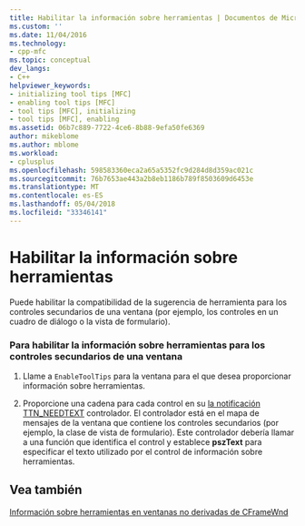 ```yaml
---
title: Habilitar la información sobre herramientas | Documentos de Microsoft
ms.custom: ''
ms.date: 11/04/2016
ms.technology:
- cpp-mfc
ms.topic: conceptual
dev_langs:
- C++
helpviewer_keywords:
- initializing tool tips [MFC]
- enabling tool tips [MFC]
- tool tips [MFC], initializing
- tool tips [MFC], enabling
ms.assetid: 06b7c889-7722-4ce6-8b88-9efa50fe6369
author: mikeblome
ms.author: mblome
ms.workload:
- cplusplus
ms.openlocfilehash: 598583360eca2a65a5352fc9d284d8d359ac021c
ms.sourcegitcommit: 76b7653ae443a2b8eb1186b789f8503609d6453e
ms.translationtype: MT
ms.contentlocale: es-ES
ms.lasthandoff: 05/04/2018
ms.locfileid: "33346141"
---
```

# <a name="enabling-tool-tips"></a>Habilitar la información sobre herramientas
Puede habilitar la compatibilidad de la sugerencia de herramienta para los controles secundarios de una ventana (por ejemplo, los controles en un cuadro de diálogo o la vista de formulario).  
  
### <a name="to-enable-tool-tips-for-the-child-controls-of-a-window"></a>Para habilitar la información sobre herramientas para los controles secundarios de una ventana  
  
1.  Llame a `EnableToolTips` para la ventana para el que desea proporcionar información sobre herramientas.  
  
2.  Proporcione una cadena para cada control en su [la notificación TTN_NEEDTEXT](../mfc/handling-ttn-needtext-notification-for-tool-tips.md) controlador. El controlador está en el mapa de mensajes de la ventana que contiene los controles secundarios (por ejemplo, la clase de vista de formulario). Este controlador debería llamar a una función que identifica el control y establece **pszText** para especificar el texto utilizado por el control de información sobre herramientas.  
  
## <a name="see-also"></a>Vea también  
 [Información sobre herramientas en ventanas no derivadas de CFrameWnd](../mfc/tool-tips-in-windows-not-derived-from-cframewnd.md)

